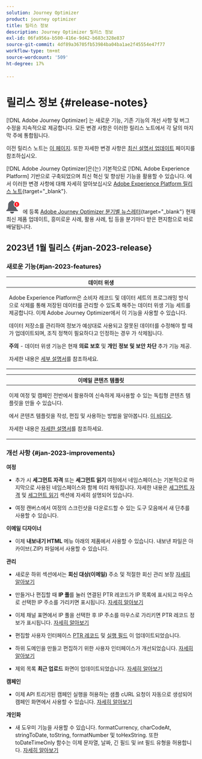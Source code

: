 ```yaml
---
solution: Journey Optimizer
product: journey optimizer
title: 릴리스 정보
description: Journey Optimizer 릴리스 정보
exl-id: 06fa956a-b500-416e-9d42-b683c328e837
source-git-commit: 4df89a36705fb53984ba04ba1ae2f45554e47f77
workflow-type: tm+mt
source-wordcount: '509'
ht-degree: 17%

---
```


# 릴리스 정보 {#release-notes}

[!DNL Adobe Journey Optimizer] 는 새로운 기능, 기존 기능의 개선 사항 및 버그 수정을 지속적으로 제공합니다. 모든 변경 사항은 이러한 릴리스 노트에서 각 달의 마지막 주에 통합됩니다.

이전 릴리스 노트는 [이 페이지](release-notes-2022.md). 또한 자세한 변경 사항은 [최신 설명서 업데이트](documentation-updates.md) 페이지를 참조하십시오.

[!DNL Adobe Journey Optimizer]은(는) 기본적으로 [!DNL Adobe Experience Platform] 기반으로 구축되었으며 최신 혁신 및 향상된 기능을 활용할 수 있습니다. 에서 이러한 변경 사항에 대해 자세히 알아보십시오 [Adobe Experience Platform 릴리스 노트](https://experienceleague.adobe.com/docs/experience-platform/release-notes/latest.html?lang=ko-KR){target="_blank"}.

![뉴스레터](../assets/do-not-localize/nl-icon.png) 에 등록 [Adobe Journey Optimizer 분기별 뉴스레터](https://www.adobe.com/subscription/Adobe_Journey_Optimizer_NL.html){target="_blank"} 현재 최신 제품 업데이트, 흥미로운 사례, 활용 사례, 팁 등을 분기마다 받은 편지함으로 바로 배달됩니다.


## 2023년 1월 릴리스 {#jan-2023-release}

### 새로운 기능{#jan-2023-features}


<table>
<thead>
<tr>
<th><strong>데이터 위생</strong><br/></th>
</tr>
</thead>
<tbody>
<tr>
<td>
<p>Adobe Experience Platform은 소비자 레코드 및 데이터 세트의 프로그래밍 방식으로 삭제를 통해 저장된 데이터를 관리할 수 있도록 해주는 데이터 위생 기능 세트를 제공합니다. 이제 Adobe Journey Optimizer에서 이 기능을 사용할 수 있습니다. </p>
<p>데이터 저장소를 관리하여 정보가 예상대로 사용되고 잘못된 데이터를 수정해야 할 때 가 업데이트되며, 조직 정책이 필요하다고 인정하는 경우 가 삭제됩니다.</p>
<p><strong>주의</strong> - 데이터 위생 기능은 현재 <strong>의료 보호</strong> 및 <strong>개인 정보 및 보안 차단</strong> 추가 기능 제공.</p><p>자세한 내용은 <a href="../privacy/data-hygiene.md">세부 설명서</a>를 참조하세요.

</td>
</tr>
</tbody>
</table>

<table>
<thead>
<tr>
<th><strong>이메일 콘텐츠 템플릿</strong><br/></th>
</tr>
</thead>
<tbody>
<tr>
<td>
<p>이제 여정 및 캠페인 전반에서 활용하여 신속하게 재사용할 수 있는 독립형 콘텐츠 템플릿을 만들 수 있습니다.</p> 
</p>
<!--img src="assets/do-not-localize/"/-->
<p>에서 콘텐츠 템플릿을 작성, 편집 및 사용하는 방법을 알아봅니다. <a href="https://experienceleague.adobe.com/docs/journey-optimizer-learn/tutorials/email-channel/content-templates.html">이 비디오</a>.
<p>자세한 내용은 <a href="../email/content-templates.md">자세한 설명서</a>를 참조하세요.
</p>
</td>
</tr>
</tbody>
</table>

### 개선 사항 {#jan-2023-improvements}

**여정**

<!--
* The **Re-entrance wait period** field has been added to the journey properties. This field allows you to define the time to wait before allowing a profile to enter the journey again in unitary journeys (starting with an event or a segment qualification). This prevents journeys from being erroneously triggered multiple times for the same event. By default the field is set to 5 minutes. [Learn more](../building-journeys/journey-gs.md#entrance)

* Improvements have been made for **journey start and end dates**. If you have not specified a start date, it is now automatically added at publication time. For **Read segment** journeys, you can now add an end date. This allows profiles to exit automatically when the date is reached. [Learn more](../building-journeys/journey-gs.md#dates)
-->

* 추가 시 **세그먼트 자격** 또는 **세그먼트 읽기** 여정에서 네임스페이스는 기본적으로 마지막으로 사용된 네임스페이스와 함께 미리 채워집니다. 자세한 내용은 [세그먼트 자격](../building-journeys/segment-qualification-events.md#about-segment-qualification) 및 [세그먼트 읽기](../building-journeys/read-segment.md#configuring-segment-trigger-activity) 섹션에 자세히 설명되어 있습니다.

* 여정 캔버스에서 여정의 스크린샷을 다운로드할 수 있는 도구 모음에서 새 단추를 사용할 수 있습니다.

**이메일 디자이너**

* 이제 **내보내기 HTML** 메뉴 아래의 제품에서 사용할 수 있습니다. 내보낸 파일은 아카이브(.ZIP) 파일에서 사용할 수 있습니다.

**관리**

* 새로운 하위 섹션에서는 **회신 대상(이메일)** 주소 및 적절한 회신 관리 보장 [자세히 알아보기](../email/email-settings.md#reply-to-email)

* 만들거나 편집할 때 **IP 풀**&#x200B;를 눌러 연결된 PTR 레코드가 IP 목록에 표시되고 마우스로 선택한 IP 주소를 가리키면 표시됩니다. [자세히 알아보기](../configuration/ip-pools.md#create-ip-pool)

* 이제 채널 표면에서 IP 풀을 선택한 후 IP 주소를 마우스로 가리키면 PTR 레코드 정보가 표시됩니다. [자세히 알아보기](../email/email-settings.md#subdomains-and-ip-pools)

* 편집할 사용자 인터페이스 [PTR 레코드](../configuration/ptr-records.md#edit-ptr-record) 및 [실행 필드](../configuration/primary-email-addresses.md) 이 업데이트되었습니다.

* 하위 도메인을 만들고 편집하기 위한 사용자 인터페이스가 개선되었습니다. [자세히 알아보기](../configuration/delegate-subdomain.md)

* 제외 목록 **최근 업로드** 화면이 업데이트되었습니다. [자세히 알아보기](../configuration/manage-suppression-list.md#recent-uploads)

**캠페인**

* 이제 API 트리거된 캠페인 실행을 허용하는 샘플 cURL 요청이 자동으로 생성되어 캠페인 화면에서 사용할 수 있습니다. [자세히 알아보기](../campaigns/api-triggered-campaigns.md)

<!--
**Decision management**

* Additional parameters have been added in placements creation screen. They allow you to control whether an offer can be duplicated across multiple placements, and to specify if the offer's content and metadata should be included in the API response. [Learn more](../offers/offer-library/creating-placements.md)-->

<!--* It is now possible to reset the offer capping counter on a daily, weekly or monthly basis. [Learn more](../offers/offer-library/add-constraints.md#capping)-->

**개인화**

* 새 도우미 기능을 사용할 수 있습니다. formatCurrency, charCodeAt, stringToDate, toString, formatNumber 및 toHexString. 또한 toDateTimeOnly 함수는 이제 문자열, 날짜, 긴 필드 및 int 필드 유형을 허용합니다. [자세히 알아보기](../personalization/functions/functions.md)
